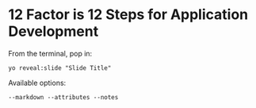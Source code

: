 
# 12 Factor is 12 Steps for Application Development

From the terminal, pop in:

  ```yo reveal:slide "Slide Title"```

Available options:

 ```--markdown --attributes --notes```

